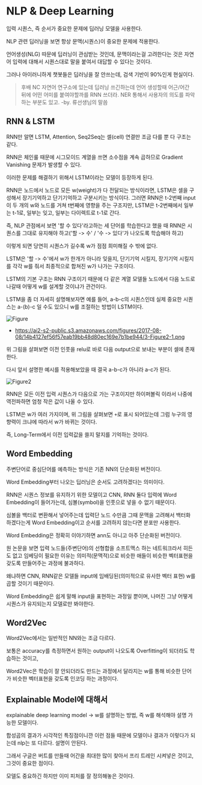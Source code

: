 # NLP & Deep Learning
입력 시퀀스, 즉 순서가 중요한 문제에 딥러닝 모델을 사용한다.

NLP 관련 딥러닝을 보면 항상 문맥(시퀀스)이 중요한 문제에 적용한다.

언어생성(NLG) 따문에 딥러닝이 관심받는 것인데, 문맥이라는걸 고려한다는 것은 자연어 입력에 대해서 시퀀스대로 말을 붙여서 대답할 수 있다는 것이다.

그러나 아이러니하게 챗봇들은 딥러닝을 잘 안쓰는데, 검색 기반이 90%인게 현실이다.

> 후배 NC 자연어 연구소에 있는데 딥러닝 쓰긴하는데 언어 생성할때 어근/어간 뒤에 어떤 어미를 붙여야할까를 RNN 쓰더라.
  NER 통해서 사용자의 의도를 파악하는 부분도 있고. -by. 류선생님의 말씀


## RNN & LSTM
RNN만 알면 LSTM, Attention, Seq2Seq는 셀(cell) 연결만 조금 다를 뿐 다 구조는 같다.


RNN은 체인룰 때문에 시그모이드 계열을 쓰면 소수점을 계속 곱하므로 Gradient Vanishing 문제가 발생할 수 있다.

이러한 문제를 해결하기 위해서 LSTM이라는 모델이 등장하게 된다.


RNN은 노드에서 노드로 모든 w(weight)가 다 전달되는 방식이라면, LSTM은 셀을 구성해서 장기기억하고 단기기억하고 구분시키는 방식이다.
그러면 RNN은 t-2번째 input이 두 개의 w와 노드를 거쳐 t번째에 영향을 주는 구조지만, LSTM은 t-2번째에서 일부는 t-1로, 일부는 잊고, 일부는 다이렉트로 t-1로 간다.

즉, NLP 관점에서 보면 '할 수 있다'라고하는 세 단어를 학습한다고 했을 때 RNN은 시퀀스를 그대로 유지해야 하고('할 -> 수' / '수 -> 있다'가 나오도록 학습해야 하고)

이렇게 되면 당연히 시퀀스가 길수록 w가 점점 희미해질 수 밖에 없다.

LSTM은 '할 -> 수'에서 w가 한개가 아니라 잊을지, 단기기억 시킬지, 장기기억 시킬지를 각각 w를 줘서 최종적으로 합쳐진 w가 나가는 구조이다.

LSTM의 기본 구조는 RNN 구조이기 때문에 다 같은 계열 모델들 노드에서 다음 노드로 나갈때 어떻게 w를 설계할 것이냐가 관건이다.


LSTM을 좀 더 자세히 설명해보자면 예를 들어, a-b-c의 시퀀스인데 실제 중요한 시퀀스는 a-(b)-c 일 수도 있으니 w를 조절하는 방법이 LSTM이다.

![Figure](https://ai2-s2-public.s3.amazonaws.com/figures/2017-08-08/14b4127ef56f57eab19bb48d80ec169e7b1be944/3-Figure2-1.png)
- https://ai2-s2-public.s3.amazonaws.com/figures/2017-08-08/14b4127ef56f57eab19bb48d80ec169e7b1be944/3-Figure2-1.png

위 그림을 살펴보면 이전 인풋을 relu로 바로 다음 output으로 보내는 부분이 셀에 존재한다.

다시 앞서 설명한 예시를 적용해보았을 때 결국 a-b-c가 아니라 a-c가 된다.

![Figure2](http://i.imgur.com/jKodJ1u.png)

RNN은 모든 이전 입력 시퀀스가 다음으로 가는 구조이지만 하이퍼볼릭 이라서 나중에 역전파하면 엄청 작은 값이 나올 수 있다.

LSTM은 w가 여러 가지이며, 위 그림을 살펴보면 `+`로 표시 되어있는데 그럼 누구의 영향력이 크냐에 따라서 w가 바뀌는 것이다.

즉, Long-Term에서 이전 입력값을 쓸지 말지를 기억하는 것이다.


## Word Embedding
주변단어로 중심단어를 예측하는 방식은 기존 NN의 단순화된 버전이다.

Word Embedding부터 나오는 딥러닝은 순서도 고려하겠다는 의미이다.

RNN은 시퀀스 정보를 유지하기 위한 모델이고 CNN, RNN 둘다 입력에 Word Embedding이 들어가는데, 심볼(symbol)을 인풋으로 넣을 수 없기 때문이다.

심볼을 백터로 변환해서 넣어주는데 입력단 노드 수만큼 그때 문맥을 고려해서 백터화 하겠다는게 Word Embedding이고 순서를 고려하지 않는다면 분포만 사용한다.

Word Embedding은 정확히 이야기하면 ann도 아니고 아주 단순화된 버전이다.

원 논문을 보면 입력 노드들(주변단어)의 선형합을 소프트맥스 하는 네트워크라서 히든도 없고 임베딩이 필요한 이유는 의미적(문맥적)으로 비슷한 애들이 비슷한 벡터표현을 갖도록 만들어주는 과정에 불과하다.

왜냐하면 CNN, RNN같은 모델들 input에 임배딩된(의미적으로 유사한 벡터 표현) w를 곱할 것이기 때문이다.

Word Embedding은 쉽게 말해 input을 표현하는 과정일 뿐이며, 나머진 그냥 어떻게 시퀀스가 유지되는지 모델로만 봐야한다.


## Word2Vec
Word2Vec에서는 일반적인 NN와는 조금 다르다.

보통은 accuracy를 측정하면서 원하는 output이 나오도록 Overfitting이 되더라도 학습하는 것이고,

Word2Vec은 학습이 잘 안되더라도 만드는 과정에서 달라지는 w를 통해 비슷한 단어가 비슷한 벡터표현을 갖도록 인코딩 하는 과정이다.

## Explainable Model에 대해서
explainable deep learning model -> w를 설명하는 방법, 즉 w를 해석해야 설명 가능한 모델이다.

합성곱의 결과가 시각적인 특징점이니깐 이런 점들 때문에 모델이나 결과가 이렇다가 되는데 nlp는 또 다르다. 설명이 안된다.

그래서 구글은 버트를 만들때 어간을 최대한 많이 찾아서 프리 트레인 시켜넣은 것이고, 그것이 중요한 점이다.

모델도 중요하긴 하지만 이미 피처를 잘 정의해놓은 것이다.
